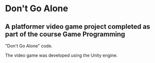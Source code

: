 # Don't Go Alone  
A platformer video game project completed as part of the course Game Programming
-  
"Don't Go Alone" code.

The video game was developed using the Unity engine.
